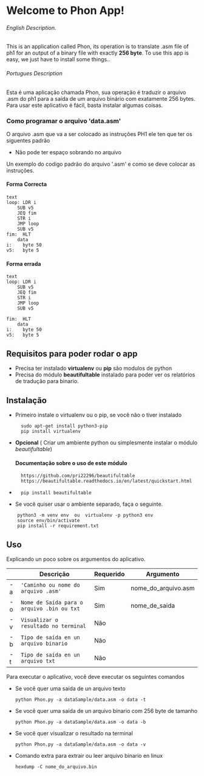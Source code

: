 # Welcome to Phon App!
###### English Description.
This is an application called Phon, its operation is to translate .asm file of ph1 for an output of a binary file with exactly **256 byte**. To use this app is easy, we just have to install some things..
###### Portugues Description
Esta é uma aplicação chamada Phon, sua operação é traduzir o arquivo .asm do ph1 para a saída de um arquivo binário com exatamente 256 bytes. Para usar este aplicativo é fácil, basta instalar algumas coisas.

### Como programar o arquivo 'data.asm'
O arquivo .asm que va a ser colocado as instruções PH1 ele ten que ter os siguentes padrão
* Não pode ter espaço sobrando no arquivo

Un exemplo do codigo padrão do arquivo '.asm' e como se deve colocar as instruções.
#### Forma Correcta
```
text 
loop: LDR i
    SUB v5
    JEQ fim
    STR i
    JMP loop       
    SUB v5
fim:  HLT
    data
i:    byte 50
v5:   byte 5

```


#### Forma errada
```
text 
loop: LDR i
    SUB v5
    JEQ fim
    STR i
    JMP loop       
    SUB v5

fim:  HLT
    data
i:    byte 50
v5:   byte 5
```



## Requisitos para poder rodar o app

* Precisa ter instalado **virtualenv** ou **pip** são modulos de python
* Precisa  do módulo **beautifultable** instalado para poder ver os relatórios de tradução para binario.

## Instalação
* Primeiro instale o virtualenv ou o pip, se você não o tiver instalado
	
		sudo apt-get install python3-pip
		pip install virtualenv 
		
* **Opcional** ( Criar um ambiente python ou simplesmente instalar o módulo *beautifultable*)
		
	#### Documentação sobre o uso de este módulo
		https://github.com/pri22296/beautifultable
		https://beautifultable.readthedocs.io/en/latest/quickstart.html

*		pip install beautifultable

* Se você quiser usar o ambiente separado, faça o seguinte.

```						
	python3 -m venv env  ou  virtualenv -p python3 env	   
	source env/bin/activate
    pip install -r requirement.txt
```

## Uso
Explicando un poco sobre os argumentos do aplicativo.

|   | Descrição                                 |  Requerido | Argumento           |
|---|-------------------------------------------|------------|---------------------|
|-a |`'Caminho ou nome do arquivo .asm'`        |  Sim       | nome_do_arquivo.asm |
|-o |`Nome de Saída para o arquivo .bin ou txt` |  Sim       | nome_de_saida       |
|-v |`Visualizar o resultado no terminal`       |  Não       |                     |
|-b |`Tipo de saída en un arquivo binario`      |  Não       |                     |
|-t |`Tipo de saída en un arquivo txt`          |  Não       |                     |


Para executar o aplicativo, você deve executar os seguintes comandos


*	Se você quer uma saída de un arquivo texto

		python Phon.py -a dataSample/data.asm -o data -t


*	Se você quer uma saída de un arquivo binario com 256 byte de tamanho

		python Phon.py -a dataSample/data.asm -o data -b

*	Se você quer visualizar o resultado na terminal

		python Phon.py -a dataSample/data.asm -o data -v


*   Comando extra para extrair ou leer arquivo binario en linux
        
        hexdump -C nome_do_arquivo.bin
